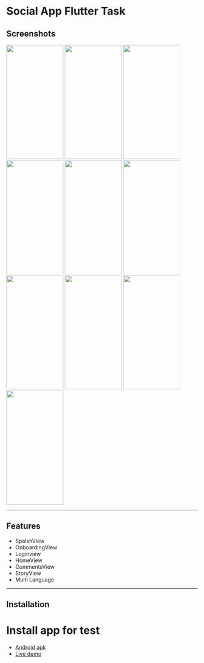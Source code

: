 # Social App Flutter Task

## Screenshots

  <img src="https://github.com/user-attachments/assets/13dc1f37-a56e-40f5-b9a3-fa42f6a94628" width= "150" height="300">
  <img src="https://github.com/user-attachments/assets/56aab2e0-610e-4df1-996d-89870c1edec3" width= "150" height="300">
  <img src="https://github.com/user-attachments/assets/569a9c95-ad61-4e35-b12f-bbaccac363dd" width= "150" height="300">
  <img src="https://github.com/user-attachments/assets/163b047b-0afb-49a0-80e6-f1df59fb4a86" width= "150" height="300">
  <img src="https://github.com/user-attachments/assets/92faddcd-53b8-45ff-8c79-76f0371e293c" width= "150" height="300">
  <img src="https://github.com/user-attachments/assets/780c424b-23a2-43ce-9c1d-6d6c785f0dde" width= "150" height="300">
  <img src="https://github.com/user-attachments/assets/000d4680-fc80-4edc-8e97-262248b48c18" width= "150" height="300">
  <img src="https://github.com/user-attachments/assets/f94e5905-578f-4692-89ae-32cc450b8a4b" width= "150" height="300">
  <img src="https://github.com/user-attachments/assets/73c2660e-1a0b-4a8c-bb91-98fd4d676585" width= "150" height="300">
  <img src="https://github.com/user-attachments/assets/decaf5f9-9e3f-4ea8-a2b3-a24eaf2f2df4" width= "150" height="300">
</div>

-----------------------------------------------------------------------------------

## Features
- SpalshView
- OnboardingView
- Loginview
- HomeView
- CommentsView
- StoryView
- Multi Language
  
-----------------------------------------------------------------------------------

## Installation

# Install app for test
- [Android apk](https://drive.google.com/file/d/1Xmq81gruo9t3djiEj3slIjYmPbS4rNGN/view?usp=sharing)
- [Live demo](https://mohammadjoumani.github.io/preview_socially_app/)
